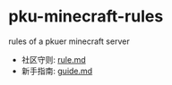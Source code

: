 # pku-minecraft-rules
rules of a pkuer minecraft server  
- 社区守则: [rule.md](rule.md)
- 新手指南: [guide.md](guide.md)
